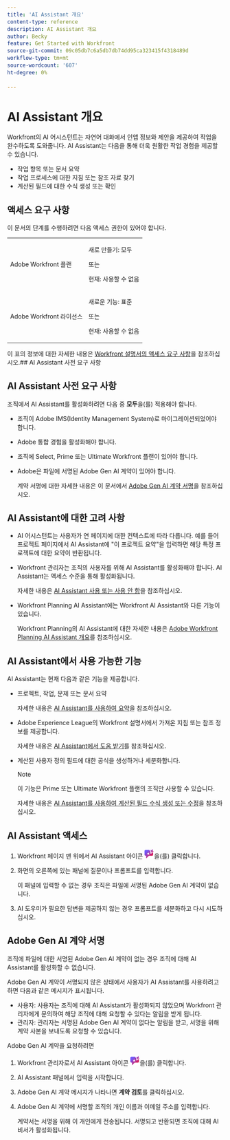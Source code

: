 ```yaml
---
title: 'AI Assistant 개요'
content-type: reference
description: AI Assistant 개요
author: Becky
feature: Get Started with Workfront
source-git-commit: 09c05db7c6a5db7db74dd95ca323415f4318489d
workflow-type: tm+mt
source-wordcount: '607'
ht-degree: 0%

---
```


# AI Assistant 개요

Workfront의 AI 어시스턴트는 자연어 대화에서 인앱 정보와 제안을 제공하여 작업을 완수하도록 도와줍니다. AI Assistant는 다음을 통해 더욱 원활한 작업 경험을 제공할 수 있습니다.

* 작업 항목 또는 문서 요약
* 작업 프로세스에 대한 지침 또는 참조 자료 찾기
* 계산된 필드에 대한 수식 생성 또는 확인

## 액세스 요구 사항

이 문서의 단계를 수행하려면 다음 액세스 권한이 있어야 합니다.

<table style="table-layout:auto"> 
 <col> 
 <col> 
 <tbody> 
  <tr> 
   <td role="rowheader">Adobe Workfront 플랜</td> 
   <td><p>새로 만들기: 모두</p>
       <p>또는</p>
       <p>현재: 사용할 수 없음</p></td>
  </tr> 
  <tr> 
   <td role="rowheader">Adobe Workfront 라이선스</td> 
   <td><p>새로운 기능: 표준</p>
       <p>또는</p>
       <p>현재: 사용할 수 없음</p></td>
  </tr> 
 </tbody> 
</table>

이 표의 정보에 대한 자세한 내용은 [Workfront 설명서의 액세스 요구 사항](/help/quicksilver/administration-and-setup/add-users/access-levels-and-object-permissions/access-level-requirements-in-documentation.md)을 참조하십시오.## AI Assistant 사전 요구 사항

## AI Assistant 사전 요구 사항

조직에서 AI Assistant를 활성화하려면 다음 중 **모두**&#x200B;을(를) 적용해야 합니다.

* 조직이 Adobe IMS(Identity Management System)로 마이그레이션되었어야 합니다.
* Adobe 통합 경험을 활성화해야 합니다.
* 조직에 Select, Prime 또는 Ultimate Workfront 플랜이 있어야 합니다.
* Adobe은 파일에 서명된 Adobe Gen AI 계약이 있어야 합니다.

  계약 서명에 대한 자세한 내용은 이 문서에서 [Adobe Gen AI 계약 서명](/help/quicksilver/workfront-basics/ai-assistant/ai-assistant-overview.md#sign-the-adobe-gen-ai-agreement)을 참조하십시오.

## AI Assistant에 대한 고려 사항

* AI 어시스턴트는 사용자가 연 페이지에 대한 컨텍스트에 따라 다릅니다. 예를 들어 프로젝트 페이지에서 AI Assistant에 &quot;이 프로젝트 요약&quot;을 입력하면 해당 특정 프로젝트에 대한 요약이 반환됩니다.
* Workfront 관리자는 조직의 사용자를 위해 AI Assistant를 활성화해야 합니다. AI Assistant는 액세스 수준을 통해 활성화됩니다.

  자세한 내용은 [AI Assistant 사용 또는 사용 안 함](/help/quicksilver/workfront-basics/ai-assistant/enable-or-disable-assistant.md)을 참조하십시오.

* Workfront Planning AI Assistant에는 Workfront AI Assistant와 다른 기능이 있습니다.

  Workfront Planning의 AI Assistant에 대한 자세한 내용은 [Adobe Workfront Planning AI Assistant 개요](/help/quicksilver/planning/general/planning-ai-assistant-overview.md)를 참조하십시오.


## AI Assistant에서 사용 가능한 기능

AI Assistant는 현재 다음과 같은 기능을 제공합니다.

* 프로젝트, 작업, 문제 또는 문서 요약

  자세한 내용은 [AI Assistant를 사용하여 요약](/help/quicksilver/workfront-basics/ai-assistant/summarize-this.md)을 참조하십시오.

* Adobe Experience League의 Workfront 설명서에서 가져온 지침 또는 참조 정보를 제공합니다.

  자세한 내용은 [AI Assistant에서 도움 받기](/help/quicksilver/workfront-basics/ai-assistant/use-ai-to-retrieve-instructions.md)를 참조하십시오.

* 계산된 사용자 정의 필드에 대한 공식을 생성하거나 세분화합니다.

  >[!NOTE]
  >
  >이 기능은 Prime 또는 Ultimate Workfront 플랜의 조직만 사용할 수 있습니다.

  자세한 내용은 [AI Assistant를 사용하여 계산된 필드 수식 생성 또는 수정](/help/quicksilver/workfront-basics/ai-assistant/use-ai-assistant-to-check-formulas.md)을 참조하십시오.

## AI Assistant 액세스

1. Workfront 페이지 맨 위에서 AI Assistant 아이콘 ![](/help/quicksilver/workfront-basics/ai-assistant/assets/ai-assistant-icon.png)을(를) 클릭합니다.
1. 화면의 오른쪽에 있는 패널에 질문이나 프롬프트를 입력합니다.

   이 패널에 입력할 수 없는 경우 조직은 파일에 서명된 Adobe Gen AI 계약이 없습니다.

1. AI 도우미가 필요한 답변을 제공하지 않는 경우 프롬프트를 세분화하고 다시 시도하십시오.

## Adobe Gen AI 계약 서명

조직에 파일에 대한 서명된 Adobe Gen AI 계약이 없는 경우 조직에 대해 AI Assistant를 활성화할 수 없습니다.

Adobe Gen AI 계약이 서명되지 않은 상태에서 사용자가 AI Assistant를 사용하려고 하면 다음과 같은 메시지가 표시됩니다.

* 사용자: 사용자는 조직에 대해 AI Assistant가 활성화되지 않았으며 Workfront 관리자에게 문의하여 해당 조직에 대해 요청할 수 있다는 알림을 받게 됩니다.
* 관리자: 관리자는 서명된 Adobe Gen AI 계약이 없다는 알림을 받고, 서명을 위해 계약 사본을 보내도록 요청할 수 있습니다.

Adobe Gen AI 계약을 요청하려면

1. Workfront 관리자로서 AI Assistant 아이콘 ![](/help/quicksilver/workfront-basics/ai-assistant/assets/ai-assistant-icon.png)을(를) 클릭합니다.
1. AI Assistant 패널에서 입력을 시작합니다.
1. Adobe Gen AI 계약 메시지가 나타나면 **계약 검토**&#x200B;를 클릭하십시오.
1. Adobe Gen AI 계약에 서명할 조직의 개인 이름과 이메일 주소를 입력합니다.

   계약서는 서명을 위해 이 개인에게 전송됩니다. 서명되고 반환되면 조직에 대해 AI 비서가 활성화됩니다.


